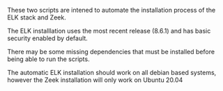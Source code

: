 These two scripts are intened to automate the installation process of the ELK stack and Zeek.

The ELK installlation uses the most recent release (8.6.1) and has basic security enabled by default.

There may be some missing dependencies that must be installed before being able to run the scripts.

The automatic ELK installation should work on all debian based systems, however the Zeek installation will only work on Ubuntu 20.04
